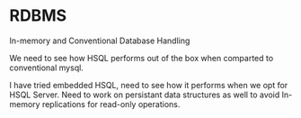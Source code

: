 RDBMS
=====

In-memory and Conventional Database Handling

We need to see how HSQL performs out of the box when comparted to conventional mysql.

I have tried embedded HSQL, need to see how it performs when we opt for HSQL Server. Need to work on persistant data structures as well to avoid In-memory replications for read-only operations. 
